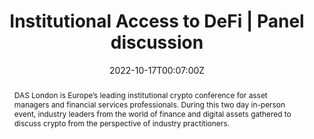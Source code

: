 ---
title: Institutional Access to DeFi | Panel discussion 

event:  Digital Asset Summit 2022 | London
event_url: https://blockworks.co/event/digital-asset-summit-2022-london/home

location: "Digital Asset Summit 2022, London"
<!-- address:
  street: 415 Main St
  city: Cambridge
  region: MA
  postcode: '02142'
  country: United States -->

summary: DAS London is Europe’s leading institutional crypto conference for asset managers and financial services professionals. During this two day in-person event, industry leaders from the world of finance and digital assets gathered to discuss crypto from the perspective of industry practitioners.

abstract: DAS London is Europe’s leading institutional crypto conference for asset managers and financial services professionals. During this two day in-person event, industry leaders from the world of finance and digital assets gathered to discuss crypto from the perspective of industry practitioners.

# Talk start and end times.
#   End time can optionally be hidden by prefixing the line with `#`.
date: "2022-10-17T00:07:00Z"
#date_end: "2030-06-01T15:00:00Z"
all_day: false

# Schedule page publish date (NOT talk date).
publishDate: "2017-01-01T00:00:00Z"

authors: []
tags: []

# Is this a featured talk? (true/false)
featured: true

image:
  caption: ''
  focal_point: center

links:
url_code: ""
url_pdf: ""
url_slides: ""
url_video: "https://vimeo.com/763541554"
url_embed: ""

# Markdown Slides (optional).
#   Associate this talk with Markdown slides.
#   Simply enter your slide deck's filename without extension.
#   E.g. `slides = "example-slides"` references `content/slides/example-slides.md`.
#   Otherwise, set `slides = ""`.
# slides: example

# Projects (optional).
#   Associate this post with one or more of your projects.
#   Simply enter your project's folder or file name without extension.
#   E.g. `projects = ["internal-project"]` references `content/project/deep-learning/index.md`.
#   Otherwise, set `projects = []`.
#projects:
#- internal-project
---